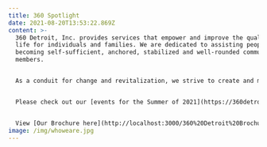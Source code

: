 ```yaml
---
title: 360 Spotlight
date: 2021-08-20T13:53:22.869Z
content: >-
  360 Detroit, Inc. provides services that empower and improve the quality of
  life for individuals and families. We are dedicated to assisting people in
  becoming self-sufficient, anchored, stabilized and well-rounded community
  members.


  As a conduit for change and revitalization, we strive to create and maintain viable, safe communities within Detroit.


  Please check out our [events for the Summer of 2021](https://360detroitinc.org/2021Programming.pdf)!


  View [Our Brochure here](http://localhost:3000/360%20Detroit%20Brochure.pdf)!
image: /img/whoweare.jpg
---
```

